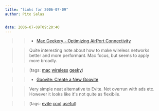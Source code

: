 ```yaml
---
title: "links for 2006-07-09"
author: Pito Salas


date: 2006-07-09T09:20:40
---
```



>>

>>   * [Mac Geekery - Optimizing AirPort
Connectivity](<http://www.macgeekery.com/hacks/hardware/optimizing_airport_connectivity>)

>>

>> Quite interesting note about how to make wireless networks better and more
performant. Mac focus, but seems to apply more broadly.

>>

>> (tags: [mac](<http://del.icio.us/pitosalas/mac>)
[wireless](<http://del.icio.us/pitosalas/wireless>)
[geeky](<http://del.icio.us/pitosalas/geeky>))

>>

>>   * [Goovite: Create a New Goovite](<http://www.goovite.com/index.php>)

>>

>> Very simple neat alternative to Evite. Not overrun with ads etc. However it
looks like it's not quite as flexibile.

>>

>> (tags: [evite](<http://del.icio.us/pitosalas/evite>)
[cool](<http://del.icio.us/pitosalas/cool>)
[useful](<http://del.icio.us/pitosalas/useful>))

>>

>>


